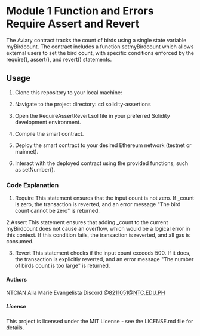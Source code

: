 # Module 1 Function and Errors Require Assert and Revert
The Aviary contract tracks the count of birds using a single state variable myBirdcount. The contract includes a function setmyBirdcount which allows external users to set the bird count, with specific conditions enforced by the require(), assert(), and revert() statements.

## Usage


1. Clone this repository to your local machine: 

2. Navigate to the project directory: cd solidity-assertions

3. Open the RequireAssertRevert.sol file in your preferred Solidity development environment.

3. Compile the smart contract.

4. Deploy the smart contract to your desired Ethereum network (testnet or mainnet).

5. Interact with the deployed contract using the provided functions, such as setNumber().

### Code Explanation

1. Require
   This statement ensures that the input count is not zero. If _count is zero, the transaction is     reverted, and an error message "The bird count cannot be zero" is returned.

2.Assert
    This statement ensures that adding _count to the current myBirdcount does not cause an overflow, which would be a logical error in this context. If this condition fails, the transaction is reverted, and all gas is consumed.

3. Revert
   This statement checks if the input count exceeds 500. If it does, the transaction is explicitly reverted, and an error message "The number of birds count is too large" is returned.

#### Authors
NTCIAN Aila Marie Evangelista Discord @8211051@NTC.EDU.PH

##### License
This project is licensed under the MIT License - see the LICENSE.md file for details.
